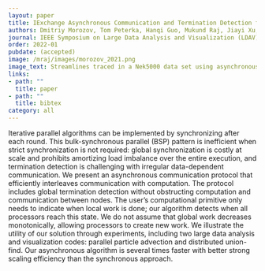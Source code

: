 ```yaml
---
layout: paper
title: IExchange Asynchronous Communication and Termination Detection for Iterative Algorithms
authors: Dmitriy Morozov, Tom Peterka, Hanqi Guo, Mukund Raj, Jiayi Xu, and Han-Wei Shen
journal: IEEE Symposium on Large Data Analysis and Visualization (LDAV)
order: 2022-01
pubdate: (accepted)
image: /mraj/images/morozov_2021.png
image_text: Streamlines traced in a Nek5000 data set using asynchronous communication
links:
- path: ""
  title: paper
- path: ""
  title: bibtex
category: all
---
```


Iterative parallel algorithms can be implemented by synchronizing after each
round. This bulk-synchronous parallel (BSP) pattern is inefficient when strict
synchronization is not required: global synchronization is costly at scale and
prohibits amortizing load imbalance over the entire execution, and termination
detection is challenging with irregular data-dependent communication. We
present an asynchronous communication protocol that efficiently interleaves
communication with computation. The protocol includes global termination
detection without obstructing computation and communication between nodes. The
user’s computational primitive only needs to indicate when local work is done;
our algorithm detects when all processors reach this state. We do not assume
that global work decreases monotonically, allowing processors to create new
work. We illustrate the utility of our solution through experiments, including
two large data analysis and visualization codes: parallel particle advection
and distributed union-find. Our asynchronous algorithm is several times faster
with better strong scaling efficiency than the synchronous approach.
